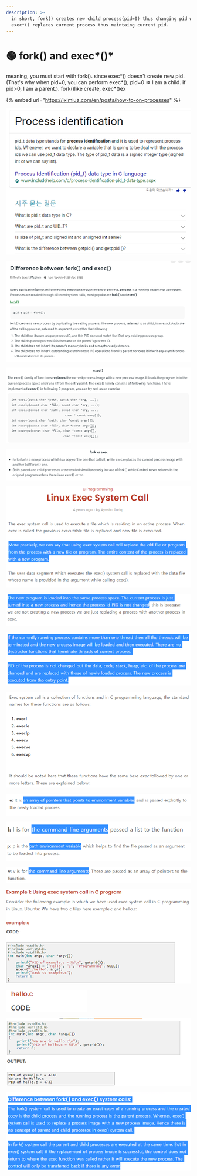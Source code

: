 ```yaml
---
description: >-
  in short, fork() creates new child process(pid=0) thus changing pid while
  exec*() replaces current process thus maintaing current pid.
---
```


# 🟢 fork() and exec\*()\*

meaning, you must start with fork(). since exec\*() doesn't create new pid.(That's why when pid=0, you can perform exec\*(), pid=0 => I am a child. if pid>0, I am a parent.). fork()like create, exec\*()ex

{% embed url="https://iximiuz.com/en/posts/how-to-on-processes" %}

![pid\_t data type](<../.gitbook/assets/image (60).png>)

![fork() creates a new process by duplicating the calling process](<../.gitbook/assets/image (111).png>)

![The exec() family of functions replaces the current process image with a new process image](<../.gitbook/assets/image (43).png>)

![](<../.gitbook/assets/image (47).png>)

![](<../.gitbook/assets/image (181) (1).png>)

![](<../.gitbook/assets/image (48).png>)

![](<../.gitbook/assets/image (131).png>)

![](<../.gitbook/assets/image (112) (1).png>)

![](<../.gitbook/assets/image (59) (1).png>)

![](<../.gitbook/assets/image (18) (1) (1) (1) (1).png>)

![](<../.gitbook/assets/image (161).png>)

![v for argv\[\] as vector](<../.gitbook/assets/image (99) (1) (1).png>)

![](<../.gitbook/assets/image (30) (1).png>)

![](<../.gitbook/assets/image (26) (1).png>)

![Observe the exactly same PID](<../.gitbook/assets/image (35).png>)

![](<../.gitbook/assets/image (150).png>)
